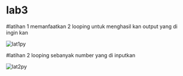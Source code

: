 # lab3
#latihan 1 memanfaatkan 2 looping untuk menghasil kan output yang di ingin kan

![lat1py](https://user-images.githubusercontent.com/73070964/98465687-36841380-21fd-11eb-834e-46e83cae8126.png)

#latihan 2 looping sebanyak number yang di inputkan

![lat2py](https://user-images.githubusercontent.com/73070964/98465694-3f74e500-21fd-11eb-98fe-09f0a94358e5.png)
